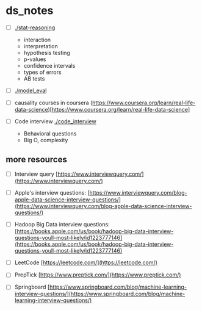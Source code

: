 # ds_notes

- [ ] [./stat-reasoning](./stat-reasoning)

   + interaction
   + interpretation
   + hypothesis testing
   + p-values
   + confidence intervals
   + types of errors
   + AB tests

- [ ] [./model_eval](./model_eval)

- [ ] causality courses in coursera (https://www.coursera.org/learn/real-life-data-science)[https://www.coursera.org/learn/real-life-data-science]

- [ ] Code interview [./code_interview](./code_interview)

   + Behavioral questions
   + Big O, complexity 

## more resources

- [ ] Interview query [https://www.interviewquery.com/](https://www.interviewquery.com/)
- [ ] Apple's interview questions: [https://www.interviewquery.com/blog-apple-data-science-interview-questions/](https://www.interviewquery.com/blog-apple-data-science-interview-questions/)
- [ ] Hadoop Big Data interview questions: [https://books.apple.com/us/book/hadoop-big-data-interview-questions-youll-most-likely/id1223777146](https://books.apple.com/us/book/hadoop-big-data-interview-questions-youll-most-likely/id1223777146)
- [ ] LeetCode [https://leetcode.com/](https://leetcode.com/)
- [ ] PrepTick [https://www.preptick.com/](https://www.preptick.com/)
- [ ] Springboard [https://www.springboard.com/blog/machine-learning-interview-questions/](https://www.springboard.com/blog/machine-learning-interview-questions/)




